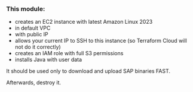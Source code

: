 ### This module:
- creates an EC2 instance with latest Amazon Linux 2023
- in default VPC
- with public IP
- allows your current IP to SSH to this instance (so Terraform Cloud will not do it correctly)
- creates an IAM role with full S3 permissions
- installs Java with user data

It should be used only to download and upload SAP binaries FAST.

Afterwards, destroy it.
